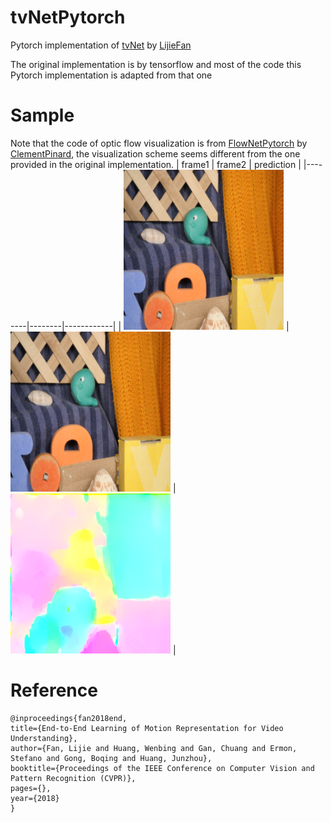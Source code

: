 # tvNetPytorch
Pytorch implementation of [tvNet](https://github.com/LijieFan/tvnet) by [LijieFan](https://github.com/LijieFan)

The original implementation is by tensorflow and most of the code this Pytorch implementation is adapted from that one

# Sample
Note that the code of optic flow visualization is from [FlowNetPytorch](https://github.com/ClementPinard/FlowNetPytorch) by [ClementPinard](https://github.com/ClementPinard), the visualization scheme seems different from the one provided in the original implementation.
| frame1 | frame2 | prediction |
|--------|--------|------------|
| <img src='img1.png' width=256> | <img src='img2.png' width=256> | <img src='flow.png' width=256> |

# Reference
    @inproceedings{fan2018end,
    title={End-to-End Learning of Motion Representation for Video Understanding},
    author={Fan, Lijie and Huang, Wenbing and Gan, Chuang and Ermon, Stefano and Gong, Boqing and Huang, Junzhou},
    booktitle={Proceedings of the IEEE Conference on Computer Vision and Pattern Recognition (CVPR)},
    pages={},
    year={2018}
	}

